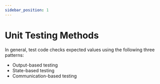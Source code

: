 ```yaml
---
sidebar_position: 1
---
```


# Unit Testing Methods

In general, test code checks expected values using the following three patterns:

- Output-based testing
- State-based testing
- Communication-based testing
